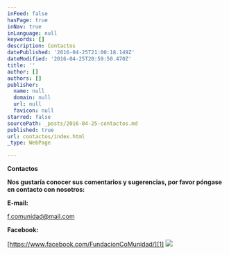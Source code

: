 ```yaml
---
inFeed: false
hasPage: true
inNav: true
inLanguage: null
keywords: []
description: Contactos
datePublished: '2016-04-25T21:00:18.149Z'
dateModified: '2016-04-25T20:59:50.470Z'
title: ''
author: []
authors: []
publisher:
  name: null
  domain: null
  url: null
  favicon: null
starred: false
sourcePath: _posts/2016-04-25-contactos.md
published: true
url: contactos/index.html
_type: WebPage

---
```

**Contactos**

**Nos gustaría conocer sus comentarios y sugerencias, por favor póngase en contacto con nosotros:**

**E-mail:**

[f.comunidad@mail.com][0]

**Facebook:**

[https://www.facebook.com/FundacionCoMunidad/][1]
![](https://the-grid-user-content.s3-us-west-2.amazonaws.com/d9c2d4a2-1513-4368-827c-868a5fd8434f.jpg)

  


[0]: f.comunidad@mail.com
[1]: https://www.facebook.com/FundacionCoMunidad/